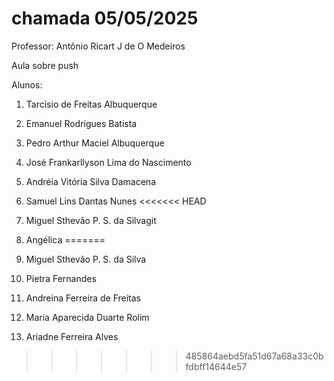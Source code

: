 # chamada 05/05/2025
Professor: Antônio Ricart J de O Medeiros

Aula sobre push

Alunos:
1. Tarcísio de Freitas Albuquerque
2. Emanuel Rodrigues Batista
3. Pedro Arthur Maciel Albuquerque
4. José Frankarllyson Lima do Nascimento
5. Andréia Vitória Silva Damacena
6. Samuel Lins Dantas Nunes 
<<<<<<< HEAD
7. Miguel Sthevão P. S. da Silvagit 
8. Angélica 
=======
7. Miguel Sthevão P. S. da Silva
8. Pietra Fernandes
9. Andreina Ferreira de Freitas
   
10. Maria Aparecida Duarte Rolim
11. Ariadne Ferreira Alves
>>>>>>> 485864aebd5fa51d67a68a33c0bfdbff14644e57
